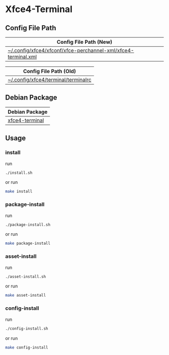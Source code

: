 
# Xfce4-Terminal


## Config File Path

| Config File Path (New) |
| --- |
| [~/.config/xfce4/xfconf/xfce-perchannel-xml/xfce4-terminal.xml](./asset/overlay/etc/skel/.config/xfce4/xfconf/xfce-perchannel-xml/xfce4-terminal.xml) |

| Config File Path (Old) |
| --- |
| [~/.config/xfce4/terminal/terminalrc](./asset/overlay/etc/skel/.config/xfce4/terminal/terminalrc) |


## Debian Package

| Debian Package |
| --- |
| [xfce4-terminal](https://packages.debian.org/stable/xfce4-terminal) |




## Usage


### install

run

``` sh
./install.sh
```

or run

``` sh
make install
```


### package-install

run

``` sh
./package-install.sh
```

or run

``` sh
make package-install
```


### asset-install

run

``` sh
./asset-install.sh
```

or run

``` sh
make asset-install
```


### config-install

run

``` sh
./config-install.sh
```

or run

``` sh
make config-install
```
